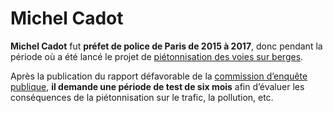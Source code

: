 # Michel Cadot

**Michel Cadot** fut **préfet de police de Paris de 2015 à 2017**, donc pendant la période où a été lancé le projet de [piétonnisation des voies sur berges](etude-de-cas).

Après la publication du rapport défavorable de la [commission d’enquête publique](commission-enquete-publique), **il demande une période de test de six mois** afin d’évaluer les conséquences de la piétonnisation sur le trafic, la pollution, etc.
